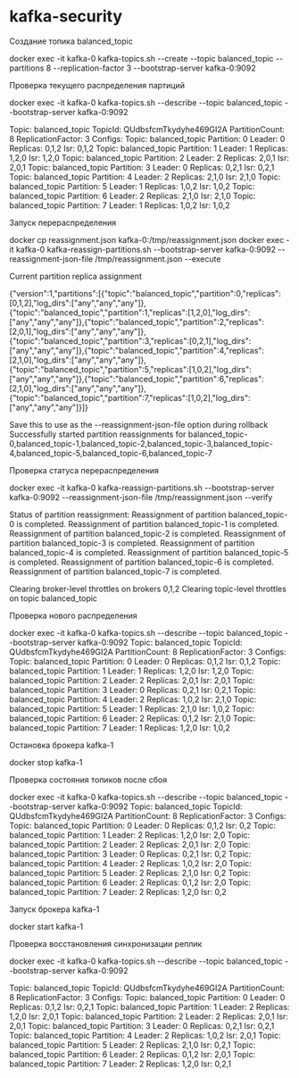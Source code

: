 # kafka-security

Создание топика balanced_topic

docker exec -it kafka-0 kafka-topics.sh --create --topic balanced_topic --partitions 8 --replication-factor 3 --bootstrap-server kafka-0:9092

Проверка текущего распределения партиций

docker exec -it kafka-0 kafka-topics.sh --describe --topic balanced_topic --bootstrap-server kafka-0:9092

Topic: balanced_topic   TopicId: QUdbsfcmTkydyhe469GI2A PartitionCount: 8       ReplicationFactor: 3    Configs: 
        Topic: balanced_topic   Partition: 0    Leader: 0       Replicas: 0,1,2 Isr: 0,1,2
        Topic: balanced_topic   Partition: 1    Leader: 1       Replicas: 1,2,0 Isr: 1,2,0
        Topic: balanced_topic   Partition: 2    Leader: 2       Replicas: 2,0,1 Isr: 2,0,1
        Topic: balanced_topic   Partition: 3    Leader: 0       Replicas: 0,2,1 Isr: 0,2,1
        Topic: balanced_topic   Partition: 4    Leader: 2       Replicas: 2,1,0 Isr: 2,1,0
        Topic: balanced_topic   Partition: 5    Leader: 1       Replicas: 1,0,2 Isr: 1,0,2
        Topic: balanced_topic   Partition: 6    Leader: 2       Replicas: 2,1,0 Isr: 2,1,0
        Topic: balanced_topic   Partition: 7    Leader: 1       Replicas: 1,0,2 Isr: 1,0,2

Запуск перераспределения

docker cp reassignment.json kafka-0:/tmp/reassignment.json
docker exec -it kafka-0 kafka-reassign-partitions.sh --bootstrap-server kafka-0:9092 --reassignment-json-file /tmp/reassignment.json --execute

Current partition replica assignment

{"version":1,"partitions":[{"topic":"balanced_topic","partition":0,"replicas":[0,1,2],"log_dirs":["any","any","any"]},{"topic":"balanced_topic","partition":1,"replicas":[1,2,0],"log_dirs":["any","any","any"]},{"topic":"balanced_topic","partition":2,"replicas":[2,0,1],"log_dirs":["any","any","any"]},{"topic":"balanced_topic","partition":3,"replicas":[0,2,1],"log_dirs":["any","any","any"]},{"topic":"balanced_topic","partition":4,"replicas":[2,1,0],"log_dirs":["any","any","any"]},{"topic":"balanced_topic","partition":5,"replicas":[1,0,2],"log_dirs":["any","any","any"]},{"topic":"balanced_topic","partition":6,"replicas":[2,1,0],"log_dirs":["any","any","any"]},{"topic":"balanced_topic","partition":7,"replicas":[1,0,2],"log_dirs":["any","any","any"]}]}

Save this to use as the --reassignment-json-file option during rollback
Successfully started partition reassignments for balanced_topic-0,balanced_topic-1,balanced_topic-2,balanced_topic-3,balanced_topic-4,balanced_topic-5,balanced_topic-6,balanced_topic-7

Проверка статуса перераспределения

docker exec -it kafka-0 kafka-reassign-partitions.sh --bootstrap-server kafka-0:9092 --reassignment-json-file /tmp/reassignment.json --verify

Status of partition reassignment:
Reassignment of partition balanced_topic-0 is completed.
Reassignment of partition balanced_topic-1 is completed.
Reassignment of partition balanced_topic-2 is completed.
Reassignment of partition balanced_topic-3 is completed.
Reassignment of partition balanced_topic-4 is completed.
Reassignment of partition balanced_topic-5 is completed.
Reassignment of partition balanced_topic-6 is completed.
Reassignment of partition balanced_topic-7 is completed.

Clearing broker-level throttles on brokers 0,1,2
Clearing topic-level throttles on topic balanced_topic

Проверка нового распределения

docker exec -it kafka-0 kafka-topics.sh --describe --topic balanced_topic --bootstrap-server kafka-0:9092
Topic: balanced_topic   TopicId: QUdbsfcmTkydyhe469GI2A PartitionCount: 8       ReplicationFactor: 3    Configs: 
        Topic: balanced_topic   Partition: 0    Leader: 0       Replicas: 0,1,2 Isr: 0,1,2
        Topic: balanced_topic   Partition: 1    Leader: 1       Replicas: 1,2,0 Isr: 1,2,0
        Topic: balanced_topic   Partition: 2    Leader: 2       Replicas: 2,0,1 Isr: 2,0,1
        Topic: balanced_topic   Partition: 3    Leader: 0       Replicas: 0,2,1 Isr: 0,2,1
        Topic: balanced_topic   Partition: 4    Leader: 2       Replicas: 1,0,2 Isr: 2,1,0
        Topic: balanced_topic   Partition: 5    Leader: 1       Replicas: 2,1,0 Isr: 1,0,2
        Topic: balanced_topic   Partition: 6    Leader: 2       Replicas: 0,1,2 Isr: 2,1,0
        Topic: balanced_topic   Partition: 7    Leader: 1       Replicas: 1,2,0 Isr: 1,0,2


Остановка брокера kafka-1

docker stop kafka-1

Проверка состояния топиков после сбоя

docker exec -it kafka-0 kafka-topics.sh --describe --topic balanced_topic --bootstrap-server kafka-0:9092
Topic: balanced_topic   TopicId: QUdbsfcmTkydyhe469GI2A PartitionCount: 8       ReplicationFactor: 3    Configs: 
        Topic: balanced_topic   Partition: 0    Leader: 0       Replicas: 0,1,2 Isr: 0,2
        Topic: balanced_topic   Partition: 1    Leader: 2       Replicas: 1,2,0 Isr: 2,0
        Topic: balanced_topic   Partition: 2    Leader: 2       Replicas: 2,0,1 Isr: 2,0
        Topic: balanced_topic   Partition: 3    Leader: 0       Replicas: 0,2,1 Isr: 0,2
        Topic: balanced_topic   Partition: 4    Leader: 2       Replicas: 1,0,2 Isr: 2,0
        Topic: balanced_topic   Partition: 5    Leader: 2       Replicas: 2,1,0 Isr: 0,2
        Topic: balanced_topic   Partition: 6    Leader: 2       Replicas: 0,1,2 Isr: 2,0
        Topic: balanced_topic   Partition: 7    Leader: 2       Replicas: 1,2,0 Isr: 0,2


Запуск брокера kafka-1

docker start kafka-1

Проверка восстановления синхронизации реплик

docker exec -it kafka-0 kafka-topics.sh --describe --topic balanced_topic --bootstrap-server kafka-0:9092

Topic: balanced_topic   TopicId: QUdbsfcmTkydyhe469GI2A PartitionCount: 8       ReplicationFactor: 3    Configs: 
        Topic: balanced_topic   Partition: 0    Leader: 0       Replicas: 0,1,2 Isr: 0,2,1
        Topic: balanced_topic   Partition: 1    Leader: 2       Replicas: 1,2,0 Isr: 2,0,1
        Topic: balanced_topic   Partition: 2    Leader: 2       Replicas: 2,0,1 Isr: 2,0,1
        Topic: balanced_topic   Partition: 3    Leader: 0       Replicas: 0,2,1 Isr: 0,2,1
        Topic: balanced_topic   Partition: 4    Leader: 2       Replicas: 1,0,2 Isr: 2,0,1
        Topic: balanced_topic   Partition: 5    Leader: 2       Replicas: 2,1,0 Isr: 0,2,1
        Topic: balanced_topic   Partition: 6    Leader: 2       Replicas: 0,1,2 Isr: 2,0,1
        Topic: balanced_topic   Partition: 7    Leader: 2       Replicas: 1,2,0 Isr: 0,2,1

        